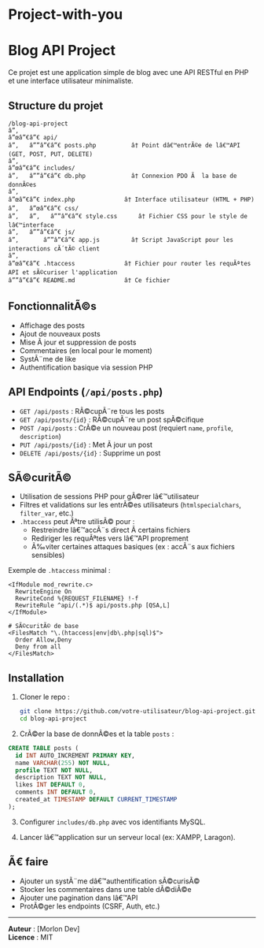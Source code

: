# Project-with-you

# Blog API Project

Ce projet est une application simple de blog avec une API RESTful en PHP et une interface utilisateur minimaliste.

## Structure du projet

```
/blog-api-project
â”‚
â”œâ”€â”€ api/
â”‚   â””â”€â”€ posts.php          â† Point dâ€™entrÃ©e de lâ€™API (GET, POST, PUT, DELETE)
â”‚
â”œâ”€â”€ includes/
â”‚   â””â”€â”€ db.php             â† Connexion PDO Ã  la base de donnÃ©es
â”‚
â”œâ”€â”€ index.php              â† Interface utilisateur (HTML + PHP)
â”‚   â”œâ”€â”€ css/
â”‚   â”‚   â””â”€â”€ style.css      â† Fichier CSS pour le style de lâ€™interface
â”‚   â””â”€â”€ js/
â”‚       â””â”€â”€ app.js         â† Script JavaScript pour les interactions cÃ´tÃ© client
â”‚
â”œâ”€â”€ .htaccess              â† Fichier pour router les requÃªtes API et sÃ©curiser l'application
â””â”€â”€ README.md              â† Ce fichier
```

## FonctionnalitÃ©s

- Affichage des posts
- Ajout de nouveaux posts
- Mise Ã  jour et suppression de posts
- Commentaires (en local pour le moment)
- SystÃ¨me de like
- Authentification basique via session PHP

## API Endpoints (`/api/posts.php`)

- `GET /api/posts` : RÃ©cupÃ¨re tous les posts
- `GET /api/posts/{id}` : RÃ©cupÃ¨re un post spÃ©cifique
- `POST /api/posts` : CrÃ©e un nouveau post (requiert `name`, `profile`, `description`)
- `PUT /api/posts/{id}` : Met Ã  jour un post
- `DELETE /api/posts/{id}` : Supprime un post

## SÃ©curitÃ©

- Utilisation de sessions PHP pour gÃ©rer lâ€™utilisateur
- Filtres et validations sur les entrÃ©es utilisateurs (`htmlspecialchars`, `filter_var`, etc.)
- `.htaccess` peut Ãªtre utilisÃ© pour :
  - Restreindre lâ€™accÃ¨s direct Ã  certains fichiers
  - Rediriger les requÃªtes vers lâ€™API proprement
  - Ã‰viter certaines attaques basiques (ex : accÃ¨s aux fichiers sensibles)

Exemple de `.htaccess` minimal :

```apacheconf
<IfModule mod_rewrite.c>
  RewriteEngine On
  RewriteCond %{REQUEST_FILENAME} !-f
  RewriteRule ^api/(.*)$ api/posts.php [QSA,L]
</IfModule>

# SÃ©curitÃ© de base
<FilesMatch "\.(htaccess|env|db\.php|sql)$">
  Order Allow,Deny
  Deny from all
</FilesMatch>
```

## Installation

1. Cloner le repo :
   ```bash
   git clone https://github.com/votre-utilisateur/blog-api-project.git
   cd blog-api-project
   ```

2. CrÃ©er la base de donnÃ©es et la table `posts` :

```sql
CREATE TABLE posts (
  id INT AUTO_INCREMENT PRIMARY KEY,
  name VARCHAR(255) NOT NULL,
  profile TEXT NOT NULL,
  description TEXT NOT NULL,
  likes INT DEFAULT 0,
  comments INT DEFAULT 0,
  created_at TIMESTAMP DEFAULT CURRENT_TIMESTAMP
);
```

3. Configurer `includes/db.php` avec vos identifiants MySQL.

4. Lancer lâ€™application sur un serveur local (ex: XAMPP, Laragon).

## Ã€ faire

- Ajouter un systÃ¨me dâ€™authentification sÃ©curisÃ©
- Stocker les commentaires dans une table dÃ©diÃ©e
- Ajouter une pagination dans lâ€™API
- ProtÃ©ger les endpoints (CSRF, Auth, etc.)

---

**Auteur** : [Morlon Dev]  
**Licence** : MIT
